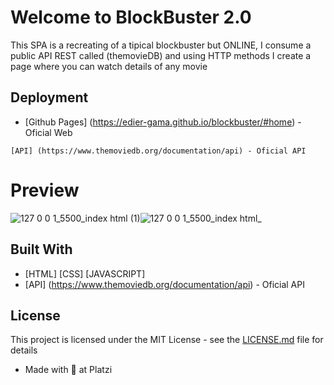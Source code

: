 # Welcome to BlockBuster 2.0

This SPA is a recreating of a tipical blockbuster but ONLINE, I consume a public API REST called
(themovieDB) and using HTTP methods I create a page where you can watch details of any movie

## Deployment

* [Github Pages] (https://edier-gama.github.io/blockbuster/#home) - Oficial Web

```
[API] (https://www.themoviedb.org/documentation/api) - Oficial API
```

# Preview

![127 0 0 1_5500_index html (1)](https://user-images.githubusercontent.com/96151177/190837567-acb414d8-bc6f-491d-9d1c-734b7cf8f8cc.jpg)![127 0 0 1_5500_index html_](https://user-images.githubusercontent.com/96151177/190837589-6f0bc61b-7799-4724-afac-109b573b2dca.jpg)


## Built With

* [HTML] [CSS] [JAVASCRIPT] 
* [API] (https://www.themoviedb.org/documentation/api) - Oficial API

## License

This project is licensed under the MIT License - see the [LICENSE.md](LICENSE) file for details

* Made with 💚 at Platzi
